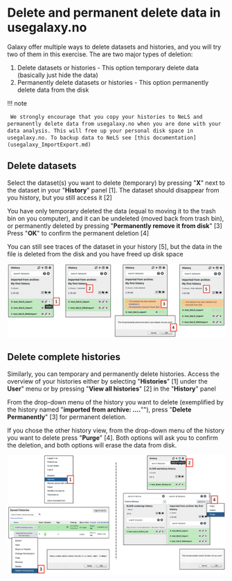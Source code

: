 # Delete and permanent delete data in usegalaxy.no

Galaxy offer multiple ways to delete datasets and histories, and you will try two of them in this exercise. The are two major types of deletion:

1. Delete datasets or histories - This option temporary delete data (basically just hide the data)
2. Permanently delete datasets or histories - This option permanently delete data from the disk

!!! note

     We strongly encourage that you copy your histories to NeLS and permanently delete data from usegalaxy.no when you are done with your data analysis. This will free up your personal disk space in usegalaxy.no. To backup data to NeLS see [this documentation](usegalaxy_ImportExport.md)

## Delete datasets

Select the dataset(s) you want to delete (temporary) by pressing "**X**" next to the dataset in your "**History**" panel [1]. The dataset should disappear from you history, but you still access it [2]

You have only temporary deleted the data (equal to moving it to the trash bin on you computer), and it can be undeleted (moved back from trash bin), or permanently deleted by pressing "**Permanently remove it from disk**" [3]
Press "**OK**" to confirm the permanent deletion [4]

You can still see traces of the dataset in your history [5], but the data in the file is deleted from the disk and you have freed up disk space

![](images/usegalaxy_delete_data.png)

## Delete complete histories
Similarly, you can temporary and permanently delete histories. Access the overview of your histories either by selecting "**Histories**" [1] under the **User**" menu or by pressing "**View all histories**" [2] in the "**History**" panel

From the drop-down menu of the history you want to delete (exemplified by the history named "**imported from archive: ....**""), press "**Delete Permanently**" [3] for permanent deletion. 

If you chose the other history view, from the drop-down menu of the history you want to delete press "**Purge**" [4]. Both options will ask you to confirm the deletion, and both options will erase the data from disk.

![](images/usegalaxy_delete_histories.png)

